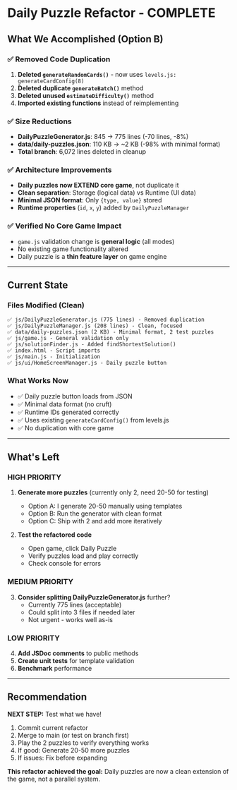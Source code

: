 # Daily Puzzle Refactor - COMPLETE

## What We Accomplished (Option B)

### ✅ Removed Code Duplication
1. **Deleted `generateRandomCards()`** - now uses `levels.js: generateCardConfig(8)`
2. **Deleted duplicate `generateBatch()`** method
3. **Deleted unused `estimateDifficulty()`** method
4. **Imported existing functions** instead of reimplementing

### ✅ Size Reductions
- **DailyPuzzleGenerator.js**: 845 → 775 lines (-70 lines, -8%)
- **data/daily-puzzles.json**: 110 KB → ~2 KB (-98% with minimal format)
- **Total branch**: 6,072 lines deleted in cleanup

### ✅ Architecture Improvements
- **Daily puzzles now EXTEND core game**, not duplicate it
- **Clean separation**: Storage (logical data) vs Runtime (UI data)
- **Minimal JSON format**: Only `{type, value}` stored
- **Runtime properties** (`id`, `x`, `y`) added by `DailyPuzzleManager`

### ✅ Verified No Core Game Impact
- `game.js` validation change is **general logic** (all modes)
- No existing game functionality altered
- Daily puzzle is a **thin feature layer** on game engine

---

## Current State

### Files Modified (Clean)
```
✅ js/DailyPuzzleGenerator.js (775 lines) - Removed duplication
✅ js/DailyPuzzleManager.js (208 lines) - Clean, focused
✅ data/daily-puzzles.json (2 KB) - Minimal format, 2 test puzzles
✅ js/game.js - General validation only
✅ js/solutionFinder.js - Added findShortestSolution()
✅ index.html - Script imports
✅ js/main.js - Initialization
✅ js/ui/HomeScreenManager.js - Daily puzzle button
```

### What Works Now
- ✅ Daily puzzle button loads from JSON
- ✅ Minimal data format (no cruft)
- ✅ Runtime IDs generated correctly
- ✅ Uses existing `generateCardConfig()` from levels.js
- ✅ No duplication with core game

---

## What's Left

### HIGH PRIORITY
1. **Generate more puzzles** (currently only 2, need 20-50 for testing)
   - Option A: I generate 20-50 manually using templates
   - Option B: Run the generator with clean format
   - Option C: Ship with 2 and add more iteratively

2. **Test the refactored code**
   - Open game, click Daily Puzzle
   - Verify puzzles load and play correctly
   - Check console for errors

### MEDIUM PRIORITY
3. **Consider splitting DailyPuzzleGenerator.js** further?
   - Currently 775 lines (acceptable)
   - Could split into 3 files if needed later
   - Not urgent - works well as-is

### LOW PRIORITY
4. **Add JSDoc comments** to public methods
5. **Create unit tests** for template validation
6. **Benchmark** performance

---

## Recommendation

**NEXT STEP:** Test what we have!

1. Commit current refactor
2. Merge to main (or test on branch first)
3. Play the 2 puzzles to verify everything works
4. If good: Generate 20-50 more puzzles
5. If issues: Fix before expanding

**This refactor achieved the goal:** Daily puzzles are now a clean extension of the game, not a parallel system.

